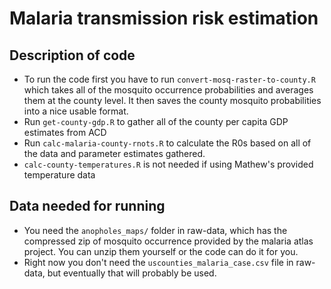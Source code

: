 # Malaria transmission risk estimation

## Description of code
- To run the code first you have to run `convert-mosq-raster-to-county.R` which takes all of the mosquito occurrence probabilities and averages them at the county level. It then saves the county mosquito probabilities into a nice usable format.
- Run `get-county-gdp.R` to gather all of the county per capita GDP estimates from ACD
- Run `calc-malaria-county-rnots.R` to calculate the R0s based on all of the data and parameter estimates gathered.
- `calc-county-temperatures.R` is not needed if using Mathew's provided temperature data


## Data needed for running
- You need the `anopholes_maps/` folder in raw-data, which has the compressed zip of mosquito occurrence provided by the malaria atlas project. You can unzip them yourself or the code can do it for you.
- Right now you don't need the `uscounties_malaria_case.csv` file in raw-data, but eventually that will probably be used.

